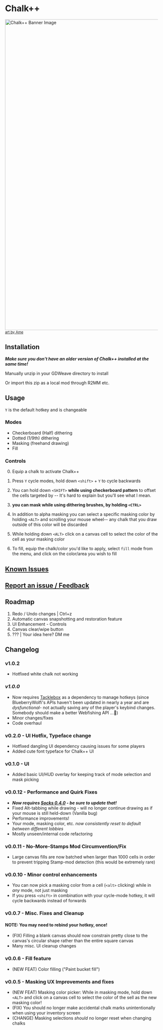 # Chalk++

<img src="https://i.imgur.com/8TRBtmH.jpeg" width=1024 alt="Chalk++ Banner Image">
<br>
<a href="https://cara.app/purame"><small>art by Ame</small></a>

## Installation
***Make sure you don't have an older version of Chalk++ installed at the same time!***

Manually unzip in your GDWeave directory to install

Or import this zip as a local mod through R2MM etc.

## Usage

`Y` is the default hotkey and is changeable

### Modes
- Checkerboard (Half) dithering
- Dotted (1/9th) dithering
- Masking (freehand drawing)
- Fill

### Controls
0. Equip a chalk to activate Chalk++

1. Press `Y` cycle modes, hold down `<shift>` + `Y` to cycle backwards

2. You can hold down `<SHIFT>` **while using checkerboard pattern** to offset the cells targeted by  -- It's hard to explain but you'll see what I mean.

3. **you can mask while using dithering brushes, by holding `<CTRL>`**


4. In addition to alpha masking you can select a specific masking color by holding `<ALT>` and scrolling your mouse wheel-- any chalk that you draw outside of this color will be discarded

5.  While holding down `<ALT>`  click on a canvas cell to select the color of the cell as your masking color

6. To fill, equip the chalk/color you'd like to apply, select `fill` mode from the menu, and click on the color/area you wish to fill


## [Known Issues](https://github.com/binury/Toes.ChalkPlusPlus/issues?q=sort%3Aupdated-desc+is%3Aissue+is%3Aopen)

## [Report an issue / Feedback](https://discord.gg/kjf3FCAMDb)

## Roadmap

1. Redo / Undo changes | Ctrl+z
2. Automatic canvas snapshotting and restoration feature
3. UI Enhancement - Controls
4. Canvas clear/wipe button
5. ??? | Your idea here? DM me


## Changelog

### v1.0.2
- Hotfixed white chalk not working

### *v1.0.0*
- Now requires [Tacklebox](https://thunderstore.io/c/webfishing/p/PuppyGirl/TackleBox/) as a dependency
to manage hotkeys (since BlueberryWolfi's APIs haven't been updated in nearly a year and are *dysfunctional*-
not actually saving any of the player's keybind changes.
Somebody should make a better Webfishing API ...🤔)
- Minor changes/fixes
- Code overhaul

### v0.2.0 - UI Hotfix, Typeface change
- Hotfixed dangling UI dependency causing issues for some players
- Added cute font typeface for Chalk++ UI

### v0.1.0 - UI
- Added basic UI/HUD overlay for keeping track of mode selection and mask picking

### v0.0.12 - Performance and Quirk Fixes
- ***Now requires [Socks 0.4.0](https://thunderstore.io/c/webfishing/p/toes/Socks/versions/) - be sure to update that!***
- Fixed Alt-tabbing while drawing - will no longer continue drawing as if your mouse is still held-down (Vanilla bug)
- Performance improvements!
- Your mode, masking color, etc. *now consistently reset to default between different lobbies*
- Mostly unseen/internal code refactoring

### v0.0.11 - No-More-Stamps Mod Circumvention/Fix
- Large canvas fills are now batched when larger than 1000 cells in order to prevent tripping Stamp-mod detection (this would be extremely rare)

### v0.0.10 - Minor control enhancements
- You can now pick a masking color from a cell (`<alt>` clicking) while in _any_ mode, not just masking
- If you press `<shift>` in combination with your cycle-mode hotkey, it will cycle backwards instead of forwards

### v0.0.7 - Misc. Fixes and Cleanup
#### NOTE: You may need to rebind your hotkey, once!
- (FIX) Filling a blank canvas should now constrain pretty close to the canvas's circular shape rather than the entire square canvas
- Many misc. UI cleanup changes

### v0.0.6 - Fill feature
- (NEW FEAT) Color filling ("Paint bucket fill")

### v0.0.5 - Masking UX Improvements and fixes

- (NEW FEAT) Masking color picker: While in masking mode, hold down `<ALT>` and click on a canvas cell to select
the color of the sell as the new masking color!
- (FIX) You should no longer make accidental chalk marks unintentionally when using your inventory screen
- (CHANGE) Masking selections _should_ no longer reset when changing chalks
